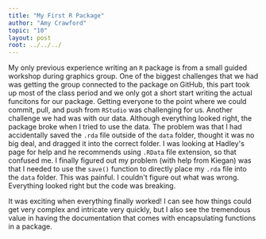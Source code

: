 ```yaml
---
title: "My First R Package"
author: "Amy Crawford"
topic: "10"
layout: post
root: ../../../
---
```



My only previous experience writing an `R` package is from a small guided workshop during graphics group. One of the biggest challenges that we had was getting the group connected to the package on GitHub, this part took up most of the class period and we only got a short start writing the actual funcitons for our package. Getting everyone to the point where we could commit, pull, and push from `RStudio` was challenging for us. Another challenge we had was with our data. Although everything looked right, the package broke when I tried to use the data. The problem was that I had accidentally saved the `.rda` file outside of the `data` folder, thought it was no big deal, and dragged it into the correct folder. I was looking at Hadley's page for help and he recommends using `.RData` file extension, so that confused me. I finally figured out my problem (with help from Kiegan) was that I needed to use the `save()` function to directly place my `.rda` file into the `data` folder. This was painful. I couldn't figure out what was wrong. Everything looked right but the code was breaking. 

It was exciting when everything finally worked! I can see how things could get very complex and intricate very quickly, but I also see the tremendous value in having the documentation that comes with encapsulating functions in a package.
